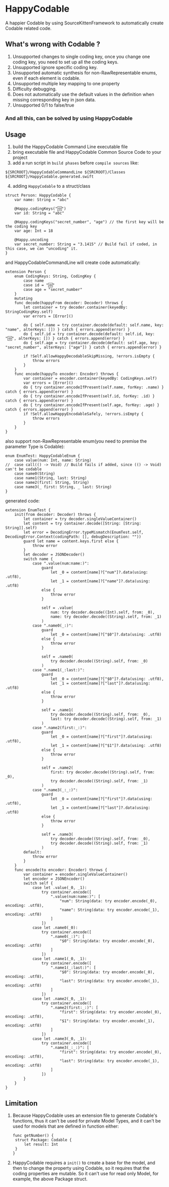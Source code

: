 # HappyCodable
A happier Codable by using SourceKittenFramework to automatically create Codable related code.

## What's wrong with Codable ?

1. Unsupported changes to single coding key, once you change one coding key, you need to set up all the coding keys.
2. Unsupported ignore specific coding key.
3. Unsupported automatic synthesis for non-RawRepresentable enums, even if each element is codable.
4. Unsupported multiple key mapping to one property
5. Difficulty debugging.
6. Does not automatically use the default values in the definition when missing corresponding key in json data.
7. Unsupported 0/1 to false/true

### And all this, can be solved by using **HappyCodable**

## Usage

1. build the HappyCodable Command Line executable file
2. bring  executable file and HappyCodable Common Source Code to your project
3. add a run script in `build phases` before `compile sources` like:

```
${SRCROOT}/HappyCodableCommandLine ${SRCROOT}/Classes ${SRCROOT}/HappyCodable.generated.swift
```

4. adding `HappyCodable` to a struct/class

```
struct Person: HappyCodable {
	var name: String = "abc"
	
	@Happy.codingKeys("🆔")
	var id: String = "abc"
	
	@Happy.codingKeys("secret_number", "age") // the first key will be the coding key
	var age: Int = 18
	
	@Happy.uncoding
	var secret_number: String = "3.1415" // Build fail if coded, in this case, we can "uncoding" it.
}
```

and HappyCodableCommandLine will create code automatically:

```
extension Person {
	enum CodingKeys: String, CodingKey {
		case name
		case id = "🆔"
		case age = "secret_number"
	}
	mutating
	func decode(happyFrom decoder: Decoder) throws {
		let container = try decoder.container(keyedBy: StringCodingKey.self)
		var errors = [Error]()
		
		do { self.name = try container.decode(default: self.name, key: "name", alterKeys: []) } catch { errors.append(error) }
		do { self.id = try container.decode(default: self.id, key: "🆔", alterKeys: []) } catch { errors.append(error) }
		do { self.age = try container.decode(default: self.age, key: "secret_number", alterKeys: ["age"]) } catch { errors.append(error) }
		
		if !Self.allowHappyDecodableSkipMissing, !errors.isEmpty {
			throw errors
		}
	}
	func encode(happyTo encoder: Encoder) throws {
		var container = encoder.container(keyedBy: CodingKeys.self)
		var errors = [Error]()
		do { try container.encodeIfPresent(self.name, forKey: .name) } catch { errors.append(error) }
		do { try container.encodeIfPresent(self.id, forKey: .id) } catch { errors.append(error) }
		do { try container.encodeIfPresent(self.age, forKey: .age) } catch { errors.append(error) }
		if !Self.allowHappyEncodableSafely, !errors.isEmpty {
			throw errors
		}
	}
}
```

also support non-RawRepresentable enum(you need to premise the parameter Type is Codable):

```
enum EnumTest: HappyCodableEnum {
	case value(num: Int, name: String)
//	case call(() -> Void) // Build fails if added, since (() -> Void) can't be codable
	case name0(String)
	case name1(String, last: String)
	case name2(first: String, String)
	case name3(_ first: String, _ last: String)
}
```

generated code: 

```
extension EnumTest {
	init(from decoder: Decoder) throws {
		let container = try decoder.singleValueContainer()
		let content = try container.decode([String: [String: String]].self)
		let error = DecodingError.typeMismatch(EnumTest.self, DecodingError.Context(codingPath: [], debugDescription: ""))
		guard let name = content.keys.first else {
			throw error
		}
		let decoder = JSONDecoder()
		switch name {
			case ".value(num:name:)":
				guard
					let _0 = content[name]?["num"]?.data(using: .utf8),
					let _1 = content[name]?["name"]?.data(using: .utf8)
				else {
					throw error
				}
				
				self = .value(
					num: try decoder.decode((Int).self, from: _0),
					name: try decoder.decode((String).self, from: _1)
				)
			case ".name0(_:)":
				guard
					let _0 = content[name]?["$0"]?.data(using: .utf8)
				else {
					throw error
				}
				
				self = .name0(
					try decoder.decode((String).self, from: _0)
				)
			case ".name1(_:last:)":
				guard
					let _0 = content[name]?["$0"]?.data(using: .utf8),
					let _1 = content[name]?["last"]?.data(using: .utf8)
				else {
					throw error
				}
				
				self = .name1(
					try decoder.decode((String).self, from: _0),
					last: try decoder.decode((String).self, from: _1)
				)
			case ".name2(first:_:)":
				guard
					let _0 = content[name]?["first"]?.data(using: .utf8),
					let _1 = content[name]?["$1"]?.data(using: .utf8)
				else {
					throw error
				}
				
				self = .name2(
					first: try decoder.decode((String).self, from: _0),
					try decoder.decode((String).self, from: _1)
				)
			case ".name3(_:_:)":
				guard
					let _0 = content[name]?["first"]?.data(using: .utf8),
					let _1 = content[name]?["last"]?.data(using: .utf8)
				else {
					throw error
				}
				
				self = .name3(
					try decoder.decode((String).self, from: _0),
					try decoder.decode((String).self, from: _1)
				)
		default:
			throw error
		}
	}
	func encode(to encoder: Encoder) throws {
		var container = encoder.singleValueContainer()
		let encoder = JSONEncoder()
		switch self {
			case let .value(_0, _1):
				try container.encode([
					".value(num:name:)": [
						"num": String(data: try encoder.encode(_0), encoding: .utf8),
						"name": String(data: try encoder.encode(_1), encoding: .utf8)
					]
				])
			case let .name0(_0):
				try container.encode([
					".name0(_:)": [
						"$0": String(data: try encoder.encode(_0), encoding: .utf8)
					]
				])
			case let .name1(_0, _1):
				try container.encode([
					".name1(_:last:)": [
						"$0": String(data: try encoder.encode(_0), encoding: .utf8),
						"last": String(data: try encoder.encode(_1), encoding: .utf8)
					]
				])
			case let .name2(_0, _1):
				try container.encode([
					".name2(first:_:)": [
						"first": String(data: try encoder.encode(_0), encoding: .utf8),
						"$1": String(data: try encoder.encode(_1), encoding: .utf8)
					]
				])
			case let .name3(_0, _1):
				try container.encode([
					".name3(_:_:)": [
						"first": String(data: try encoder.encode(_0), encoding: .utf8),
						"last": String(data: try encoder.encode(_1), encoding: .utf8)
					]
				])
		}
	}
}
```

## Limitation

1. Because HappyCodable uses an extension file to generate Codable's functions, thus it can't be used for private Model Types, and it can't be used for models that are defined in function either:

   ```
   func getNumber() {
   	struct Package: Codable {
   		let result: Int
   	}
   }
   ```

2. HappyCodable requires a `init()` to create a base for the model, and then to change the property using Codable, so it requires that the coding properties are mutable. So it can't use for read only Model, for example, the above Package struct.

